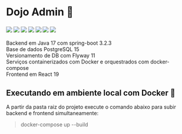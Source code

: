 # Dojo Admin 🥋



<h3>

<img src="https://img.shields.io/badge/React-61DAFB.svg?style=for-the-badge&logo=React&logoColor=black"/>
<img src="https://img.shields.io/badge/Java-C71A00?style=for-the-badge&logo=java&logoColor=white"/>
<img src="https://img.shields.io/badge/Spring%20Boot-6DB33F.svg?style=for-the-badge&logo=Spring-Boot&logoColor=white"/>
<img src="https://img.shields.io/badge/maven-C71A36?style=for-the-badge&logo=apachemaven&logoColor=white"/>
<img src="https://img.shields.io/badge/Flyway-CC0200.svg?style=for-the-badge&logo=Flyway&logoColor=white"/>
<img src="https://img.shields.io/badge/PostgreSQL-4169E1.svg?style=for-the-badge&logo=PostgreSQL&logoColor=white"/>
<img src="https://img.shields.io/badge/Docker-2CA5E0?style=for-the-badge&logo=docker&logoColor=white"/>

</h3>

Backend em Java 17 com spring-boot 3.2.3</br>
Base de dados PostgreSQL 15 </br>
Versionamento de DB com Flyway 11 </br>
Serviços containerizados com Docker e orquestrados com docker-compose</br>
Frontend em React 19</br>

## Executando em ambiente local com Docker 🐋
A partir da pasta raiz do projeto execute o comando abaixo para subir backend e frontend simultaneamente:
> docker-compose up --build

